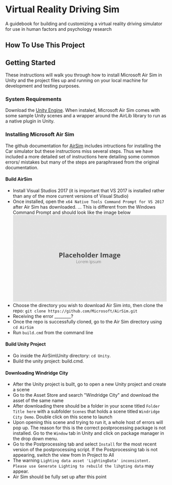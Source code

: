 # Virtual Reality Driving Sim
A guidebook for building and customizing a virtual reality driving simulator for use in human factors and psychology research
## How To Use This Project

## Getting Started
These instructions will walk you through how to install Microsoft Air Sim in Unity and the project files  up and running on your local machine for development and testing purposes.

### System Requirements

Download the [Unity Engine](https://unity.com/). When instaled, Microsoft Air Sim comes with some sample Unity scenes and a wrapper around the AirLib library to run as a native plugin in Unity.

### Installing Microsoft Air Sim
The github documentation for [AirSim](https://github.com/microsoft/AirSim/blob/master/Unity/README.md) includes intructions for installing the Car simulator but these instructions miss several steps. Thus we have included a more detailed set of instructions here detailing some common errors/ mistakes but many of the steps are paraphrased from the original documentation.

#### Build AirSim
* Install Visual Studios 2017 (it is important that VS 2017 is installed rather than  any of the more current versions of Visual Studio)
* Once installed, open the `x64 Native Tools Command Prompt for VS 2017` after Air Sim has downloaded.
... This is different from the Windows Command Prompt and should look like the image below
![Adding components](./images/placeholder.png)
* Choose the directory you wish to download Air Sim into, then clone the repo: `git clone https://github.com/Microsoft/AirSim.git`
* Receiving the error ________?
* Once the repo is successfully cloned, go to the Air Sim directory using `cd AirSim`
* Run `build.cmd` from the command line

#### Build Unity Project
* Go inside the AirSim\Unity directory: `cd Unity`.
* Build the unity project: build.cmd.

#### Downloading Windridge City
* After the Unity project is built, go to open a new Unity project and create a scene
* Go to the Asset Store and search "Windridge City" and download the asset of the same name
* After downloading there should be a folder in your scene titled `Folder Title here` with a subfolder `Scenes` that holds a scene titled `Windridge City Demo`. Double click on this scene to launch
* Upon opening this scene and trying to run it, a whole host of errors will pop up. The reason for this is the correct postprocessing package is not installed. Go to the `Window` tab in Unity and click on package manager in the drop down menu.
* Go to the Postprocessing tab and select `Install` for the most recent version of the postprocessing script. If the Postprocessing tab is not appearing, switch the view from In Project to All
* The warning `Lighting data asset 'LightingData' inconsistent. Please use Generate Lighting to rebuild the lihgting data` may appear.
* Air Sim should be fully set up after this point



